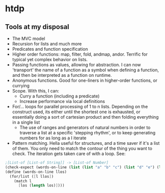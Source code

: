 # htdp
## Tools at my disposal
- The MVC model
- Recursion for lists and much more
- Predicates and function specification
- Higher order functions: map, filter, fold, andmap, andor. Terrific for typical yet complex behavior on lists.
- Passing functions as values, allowing for abstraction. I can now 'transport' the name of a function as a symbol when defining a function, and then be interpreted as a function on runtime.
- Anonymous functions. Good for one-liners in higher-order functions, or currying
- Scope. With this, I can:
  - Curry a function (including a predicate)
  - Increase performance via local definitions
- For/... loops for parallel processing of 1 to n lists. Depending on the construct used, its either until the shortest one is exhausted, or essentially doing a sort of cartesian product and then folding everything in a single list
  - The use of ranges and generators of natural numbers in order to traverse a list at a specific 'stepping rhythm', or to keep generating numbers for as long as a I iterate
- Pattern matching. Hella useful for structures, and a time saver if it's a list of them. You only need to match the contour of the thing you want to check. The iteration gets taken care of with a loop. See:
```scheme
;[List-of [List-of String]] -> [List-of Number]
(check-expect (words-on-line (list (list "a" "b" "c") (list "d" "e") (list "f"))) (list 3 2 1))
(define (words-on-line llos)
  (for/list ([l llos])
    (match l
      [los (length los)])))
```
